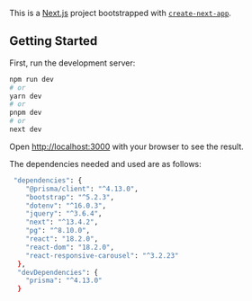 This is a [Next.js](https://nextjs.org/) project bootstrapped with [`create-next-app`](https://github.com/vercel/next.js/tree/canary/packages/create-next-app).

## Getting Started

First, run the development server:

```bash
npm run dev
# or
yarn dev
# or
pnpm dev
# or
next dev
```

Open [http://localhost:3000](http://localhost:3000) with your browser to see the result.

The dependencies needed and used are as follows:
```bash
 "dependencies": {
    "@prisma/client": "^4.13.0",
    "bootstrap": "^5.2.3",
    "dotenv": "^16.0.3",
    "jquery": "^3.6.4",
    "next": "^13.4.2",
    "pg": "^8.10.0",
    "react": "18.2.0",
    "react-dom": "18.2.0",
    "react-responsive-carousel": "^3.2.23"
  },
  "devDependencies": {
    "prisma": "^4.13.0"
  }
```
